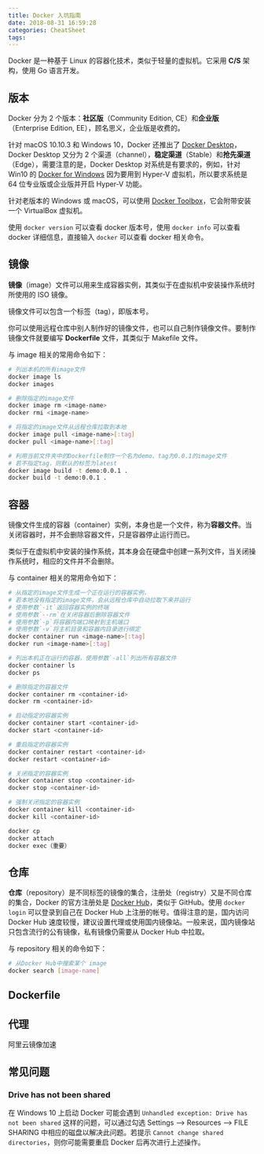 ```yaml
---
title: Docker 入坑指南
date: 2018-08-31 16:59:28
categories: CheatSheet
tags:
---
```


Docker 是一种基于 Linux 的容器化技术，类似于轻量的虚拟机。它采用 **C/S** 架构，使用 Go 语言开发。

## 版本

Docker 分为 2 个版本：**社区版**（Community Edition, CE）和**企业版**（Enterprise Edition, EE），顾名思义，企业版是收费的。

针对 macOS 10.10.3 和 Windows 10，Docker 还推出了 [Docker Desktop](https://www.docker.com/products/docker-desktop)，Docker Desktop 又分为 2 个渠道（channel），**稳定渠道**（Stable）和**抢先渠道**（Edge），需要注意的是，Docker Desktop 对系统是有要求的，例如，针对 Win10 的 [Docker for Windows](https://store.docker.com/editions/community/docker-ce-desktop-windows) 因为要用到 Hyper-V 虚拟机，所以要求系统是 64 位专业版或企业版并开启 Hyper-V 功能。

针对老版本的 Windows 或 macOS，可以使用 [Docker Toolbox](https://docs.docker.com/toolbox/overview/)，它会附带安装一个 VirtualBox 虚拟机。

使用 `docker version` 可以查看 docker 版本号，使用 `docker info` 可以查看 docker 详细信息，直接输入 `docker` 可以查看 docker 相关命令。
<!--more-->
## 镜像

**镜像**（image）文件可以用来生成容器实例，其类似于在虚拟机中安装操作系统时所使用的 ISO 镜像。

镜像文件可以包含一个标签（tag），即版本号。

你可以使用远程仓库中别人制作好的镜像文件，也可以自己制作镜像文件。要制作镜像文件就要编写 **Dockerfile** 文件，其类似于 Makefile 文件。

与 image 相关的常用命令如下：

```bash
# 列出本机的所有image文件
docker image ls
docker images

# 删除指定的image文件
docker image rm <image-name>
docker rmi <image-name>

# 将指定的image文件从远程仓库拉取到本地
docker image pull <image-name>[:tag]
docker pull <image-name>[:tag]

# 利用当前文件夹中的Dockerfile制作一个名为demo、tag为0.0.1的image文件
# 若不指定tag，则默认的标签为latest
docker image build -t demo:0.0.1 .
docker build -t demo:0.0.1 .
```

## 容器

镜像文件生成的容器（container）实例，本身也是一个文件，称为**容器文件**。当关闭容器时，并不会删除容器文件，只是容器停止运行而已。

类似于在虚拟机中安装的操作系统，其本身会在硬盘中创建一系列文件，当关闭操作系统时，相应的文件并不会删除。

与 container 相关的常用命令如下：

```bash
# 从指定的image文件生成一个正在运行的容器实例，
# 若本地没有指定的image文件，会从远程仓库中自动拉取下来并运行
# 使用参数`-it`返回容器实例的终端
# 使用参数`--rm`在关闭容器后删除容器文件
# 使用参数`-p`将容器内端口映射到主机端口
# 使用参数`-v`将主机目录和容器内目录进行绑定
docker container run <image-name>[:tag]
docker run <image-name>[:tag]

# 列出本机正在运行的容器，使用参数`-all`列出所有容器文件
docker container ls
docker ps

# 删除指定的容器文件
docker container rm <container-id>
docker rm <container-id>

# 启动指定的容器实例
docker container start <container-id>
docker start <container-id>

# 重启指定的容器实例
docker container restart <container-id>
docker restart <container-id>

# 关闭指定的容器实例
docker container stop <container-id>
docker stop <container-id>

# 强制关闭指定的容器实例
docker container kill <container-id>
docker kill <container-id>

docker cp
docker attach
docker exec（重要）
```

## 仓库

**仓库**（repository）是不同标签的镜像的集合，注册处（registry）又是不同仓库的集合，Docker 的官方注册处是 [Docker Hub](https://hub.docker.com/)，类似于 GitHub。使用 `docker login` 可以登录到自己在 Docker Hub 上注册的帐号。值得注意的是，国内访问 Docker Hub 速度较慢，建议设置代理或使用国内镜像站。一般来说，国内镜像站只包含流行的公有镜像，私有镜像仍需要从 Docker Hub 中拉取。

与 repository 相关的命令如下：

```bash
# 从Docker Hub中搜索某个 image
docker search [image-name]
```

## Dockerfile

## 代理

阿里云镜像加速

## 常见问题

### Drive has not been shared

在 Windows 10 上启动 Docker 可能会遇到 `Unhandled exception: Drive has not been shared` 这样的问题，可以通过勾选 Settings ——> Resources ——> FILE SHARING 中相应的磁盘以解决此问题。若提示 `Cannot change shared directories`，则你可能需要重启 Docker 后再次进行上述操作。
